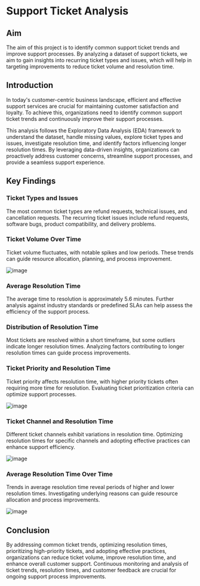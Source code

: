 # Support Ticket Analysis

## Aim

The aim of this project is to identify common support ticket trends and improve support processes. By analyzing a dataset of support tickets, we aim to gain insights into recurring ticket types and issues, which will help in targeting improvements to reduce ticket volume and resolution time.

## Introduction

In today's customer-centric business landscape, efficient and effective support services are crucial for maintaining customer satisfaction and loyalty. To achieve this, organizations need to identify common support ticket trends and continuously improve their support processes.

This analysis follows the Exploratory Data Analysis (EDA) framework to understand the dataset, handle missing values, explore ticket types and issues, investigate resolution time, and identify factors influencing longer resolution times. By leveraging data-driven insights, organizations can proactively address customer concerns, streamline support processes, and provide a seamless support experience.

## Key Findings

### Ticket Types and Issues

The most common ticket types are refund requests, technical issues, and cancellation requests. The recurring ticket issues include refund requests, software bugs, product compatibility, and delivery problems.

### Ticket Volume Over Time

Ticket volume fluctuates, with notable spikes and low periods. These trends can guide resource allocation, planning, and process improvement.

![image](https://github.com/nadlyaizat/CustomerServiceImprovement/assets/127640970/0bebcc73-5d04-4777-94ad-47e98abf7403)

### Average Resolution Time

The average time to resolution is approximately 5.6 minutes. Further analysis against industry standards or predefined SLAs can help assess the efficiency of the support process.

### Distribution of Resolution Time

Most tickets are resolved within a short timeframe, but some outliers indicate longer resolution times. Analyzing factors contributing to longer resolution times can guide process improvements.


### Ticket Priority and Resolution Time

Ticket priority affects resolution time, with higher priority tickets often requiring more time for resolution. Evaluating ticket prioritization criteria can optimize support processes.

![image](https://github.com/nadlyaizat/CustomerServiceImprovement/assets/127640970/32d9db82-d143-4598-8dd2-cc930f8e5fd4)


### Ticket Channel and Resolution Time

Different ticket channels exhibit variations in resolution time. Optimizing resolution times for specific channels and adopting effective practices can enhance support efficiency.

![image](https://github.com/nadlyaizat/CustomerServiceImprovement/assets/127640970/bd351903-66c3-4ef7-81e1-dcec9177c0cd)


### Average Resolution Time Over Time

Trends in average resolution time reveal periods of higher and lower resolution times. Investigating underlying reasons can guide resource allocation and process improvements.

![image](https://github.com/nadlyaizat/CustomerServiceImprovement/assets/127640970/f95c02ee-66c8-4457-8c2f-6a79d3a9b0cd)


## Conclusion

By addressing common ticket trends, optimizing resolution times, prioritizing high-priority tickets, and adopting effective practices, organizations can reduce ticket volume, improve resolution time, and enhance overall customer support. Continuous monitoring and analysis of ticket trends, resolution times, and customer feedback are crucial for ongoing support process improvements.
